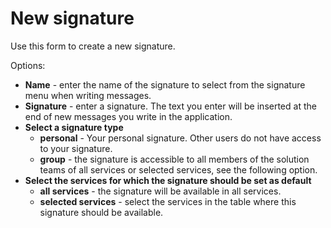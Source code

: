 # New signature
 
Use this form to create a new signature.
 
Options:
 
- **Name** - enter the name of the signature to select from the signature menu when writing messages.
- **Signature** - enter a signature. The text you enter will be inserted at the end of new messages you write in the application.
- **Select a signature type**
    - **personal** -
 Your personal signature. Other users do not have access to your signature.
    - **group** - the signature is accessible to all members of the solution teams of all services or selected services, see the following option.
- **Select the services for which the signature should be set as default**
    - **all services** - the signature will be available in all services.
    - **selected services** - select the services in the table where this signature should be available.
